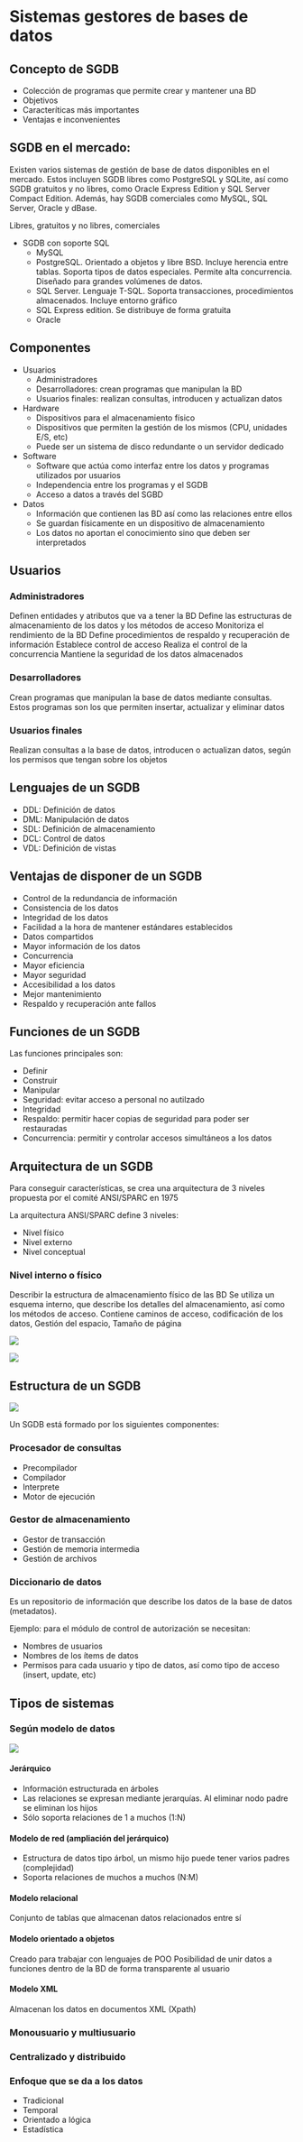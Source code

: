 # Sistemas gestores de bases de datos

## Concepto de SGDB

- Colección de programas que permite crear y mantener una BD
- Objetivos
- Caracteríticas más importantes
- Ventajas e inconvenientes

## SGDB en el mercado:

Existen varios sistemas de gestión de base de datos disponibles en el mercado. Estos incluyen SGDB libres como PostgreSQL y SQLite, así como SGDB gratuitos y no libres, como Oracle Express Edition y SQL Server Compact Edition. Además, hay SGDB comerciales como MySQL, SQL Server, Oracle y dBase.

Libres, gratuitos y no libres, comerciales

- SGDB con soporte SQL
  - MySQL
  - PostgreSQL. Orientado a objetos y libre BSD. Incluye herencia entre tablas. Soporta tipos de datos especiales. Permite alta concurrencia. Diseñado para grandes volúmenes de datos.
  - SQL Server. Lenguaje T-SQL. Soporta transacciones, procedimientos almacenados. Incluye entorno gráfico
  - SQL Express edition. Se distribuye de forma gratuita
  - Oracle

## Componentes

- Usuarios
  - Administradores
  - Desarrolladores: crean programas que manipulan la BD
  - Usuarios finales: realizan consultas, introducen y actualizan datos
- Hardware
  - Dispositivos para el almacenamiento físico
  - Dispositivos que permiten la gestión de los mismos (CPU, unidades E/S, etc)
  - Puede ser un sistema de disco redundante o un servidor dedicado
- Software
  - Software que actúa como interfaz entre los datos y programas utilizados por usuarios
  - Independencia entre los programas y el SGDB
  - Acceso a datos a través del SGBD
- Datos
  - Información que contienen las BD así como las relaciones entre ellos
  - Se guardan físicamente en un dispositivo de almacenamiento
  - Los datos no aportan el conocimiento sino que deben ser interpretados

## Usuarios

### Administradores

Definen entidades y atributos que va a tener la BD
Define las estructuras de almacenamiento de los datos y los métodos de acceso
Monitoriza el rendimiento de la BD
Define procedimientos de respaldo y recuperación de información
Establece control de acceso
Realiza el control de la concurrencia
Mantiene la seguridad de los datos almacenados

### Desarrolladores

Crean programas que manipulan la base de datos mediante consultas.
Estos programas son los que permiten insertar, actualizar y eliminar datos

### Usuarios finales

Realizan consultas a la base de datos, introducen o actualizan datos, según los permisos que tengan sobre los objetos

## Lenguajes de un SGDB

- DDL: Definición de datos
- DML: Manipulación de datos
- SDL: Definición de almacenamiento
- DCL: Control de datos
- VDL: Definición de vistas

## Ventajas de disponer de un SGDB

- Control de la redundancia de información
- Consistencia de los datos
- Integridad de los datos
- Facilidad a la hora de mantener estándares establecidos
- Datos compartidos
- Mayor información de los datos
- Concurrencia
- Mayor eficiencia
- Mayor seguridad
- Accesibilidad a los datos
- Mejor mantenimiento
- Respaldo y recuperación ante fallos


## Funciones de un SGDB

Las funciones principales son:

- Definir
- Construir
- Manipular
- Seguridad: evitar acceso a personal no autilzado
- Integridad
- Respaldo: permitir hacer copias de seguridad para poder ser restauradas
- Concurrencia: permitir y controlar accesos simultáneos a los datos

## Arquitectura de un SGDB

Para conseguir características, se crea una arquitectura de 3 niveles propuesta por el comité ANSI/SPARC en 1975

La arquitectura ANSI/SPARC define 3 niveles:

- Nivel físico
- Nivel externo
- Nivel conceptual

### Nivel interno o físico

Describir la estructura de almacenamiento físico de las BD
Se utiliza un esquema interno, que describe los detalles del almacenamiento, así como los métodos de acceso.
Contiene caminos de acceso, codificación de los datos, Gestión del espacio, Tamaño de página

![](2019-05-13-13-43-45.png)

![](2019-05-13-13-43-52.png)

## Estructura de un SGDB

![](2019-05-13-13-45-21.png)

Un SGDB está formado por los siguientes componentes:

### Procesador de consultas

- Precompilador
- Compilador
- Interprete
- Motor de ejecución

### Gestor de almacenamiento

- Gestor de transacción
- Gestión de memoria intermedia
- Gestión de archivos

### Diccionario de datos

Es un repositorio de información que describe los datos de la base de datos (metadatos).

Ejemplo: para el módulo de control de autorización se necesitan:

- Nombres de usuarios
- Nombres de los ítems de datos
- Permisos para cada usuario y tipo de datos, así como tipo de acceso (insert, update, etc)


## Tipos de sistemas

### Según modelo de datos

![](2019-05-13-13-46-51.png)

#### Jerárquico

- Información estructurada en árboles
- Las relaciones se expresan mediante jerarquías. Al eliminar nodo padre se eliminan los hijos
- Sólo soporta relaciones de 1 a muchos (1:N)

#### Modelo de red (ampliación del jerárquico)

- Estructura de datos tipo árbol, un mismo hijo puede tener varios padres (complejidad)
- Soporta relaciones de muchos a muchos (N:M)

#### Modelo relacional

Conjunto de tablas que almacenan datos relacionados entre sí

#### Modelo orientado a objetos

Creado para trabajar con lenguajes de POO
Posibilidad de unir datos a funciones dentro de la BD de forma transparente al usuario

#### Modelo XML

Almacenan los datos en documentos XML (Xpath)


### Monousuario y multiusuario

### Centralizado y distribuido

### Enfoque que se da a los datos

- Tradicional
- Temporal
- Orientado a lógica
- Estadística
